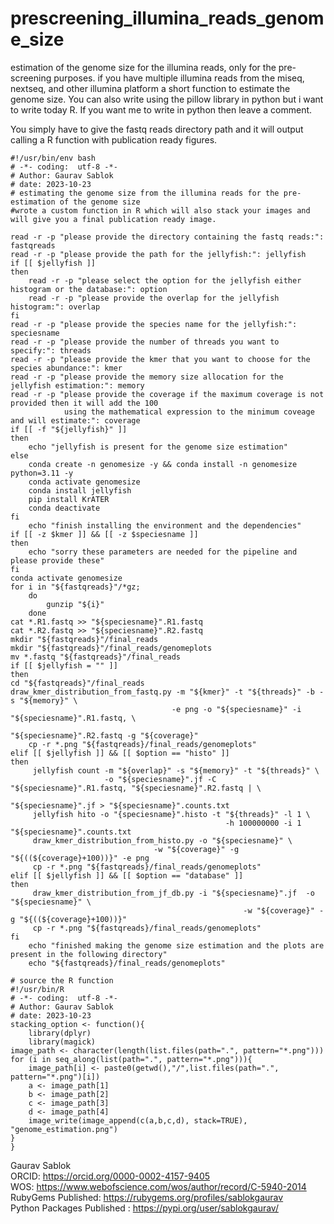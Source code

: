 # prescreening_illumina_reads_genome_size
estimation of the genome size for the illumina reads, only for the pre-screening purposes. if you have multiple illumina reads from the miseq, nextseq, and other illumina platform a short function to estimate the genome size. You can also write using the pillow library in python but i want to write today R. If you want me to write in python then leave a comment. 

You simply have to give the fastq reads directory path and it will output calling a R function with publication ready figures.

```
#!/usr/bin/env bash
# -*- coding:  utf-8 -*-
# Author: Gaurav Sablok
# date: 2023-10-23
# estimating the genome size from the illumina reads for the pre-estimation of the genome size
#wrote a custom function in R which will also stack your images and will give you a final publication ready image.

read -r -p "please provide the directory containing the fastq reads:": fastqreads
read -r -p "please provide the path for the jellyfish:": jellyfish
if [[ $jellyfish ]]
then
    read -r -p "please select the option for the jellyfish either histogram or the database:": option
    read -r -p "please provide the overlap for the jellyfish histogram:": overlap
fi
read -r -p "please provide the species name for the jellyfish:": speciesname
read -r -p "please provide the number of threads you want to specify:": threads
read -r -p "please provide the kmer that you want to choose for the species abundance:": kmer
read -r -p "please provide the memory size allocation for the jellyfish estimation:": memory
read -r -p "please provide the coverage if the maximum coverage is not provided then it will add the 100
            using the mathematical expression to the minimum coveage and will estimate:": coverage
if [[ -f "${jellyfish}" ]]
then
    echo "jellyfish is present for the genome size estimation"
else
    conda create -n genomesize -y && conda install -n genomesize python=3.11 -y
    conda activate genomesize
    conda install jellyfish
    pip install KrATER
    conda deactivate
fi 
    echo "finish installing the environment and the dependencies"
if [[ -z $kmer ]] && [[ -z $speciesname ]]
then 
    echo "sorry these parameters are needed for the pipeline and please provide these"
fi
conda activate genomesize
for i in "${fastqreads}"/*gz; 
    do 
        gunzip "${i}"
    done
cat *.R1.fastq >> "${speciesname}".R1.fastq
cat *.R2.fastq >> "${speciesname}".R2.fastq
mkdir "${fastqreads}"/final_reads
mkdir "${fastqreads}"/final_reads/genomeplots
mv *.fastq "${fastqreads}"/final_reads
if [[ $jellyfish = "" ]]
then
cd "${fastqreads}"/final_reads
draw_kmer_distribution_from_fastq.py -m "${kmer}" -t "${threads}" -b -s "${memory}" \
                                    -e png -o "${speciesname}" -i "${speciesname}".R1.fastq, \
                                                            "${speciesname}".R2.fastq -g "${coverage}"
    cp -r *.png "${fastqreads}/final_reads/genomeplots"
elif [[ $jellyfish ]] && [[ $option == "histo" ]]
then
     jellyfish count -m "${overlap}" -s "${memory}" -t "${threads}" \
                     -o "${speciesname}".jf -C "${speciesname}".R1.fastq, "${speciesname}".R2.fastq | \
                                                            "${speciesname}".jf > "${speciesname}".counts.txt
     jellyfish hito -o "{speciesname}".histo -t "${threads}" -l 1 \
                                                -h 100000000 -i 1 "${speciesname}".counts.txt
     draw_kmer_distribution_from_histo.py -o "${speciesname}" \
                                -w "${coverage}" -g "${((${coverage}+100))}" -e png
     cp -r *.png "${fastqreads}/final_reads/genomeplots"
elif [[ $jellyfish ]] && [[ $option == "database" ]]
then
     draw_kmer_distribution_from_jf_db.py -i "${speciesname}".jf  -o "${speciesname}" \
                                                    -w "${coverage}" -g "${((${coverage}+100))}"
     cp -r *.png "${fastqreads}/final_reads/genomeplots"
fi 
    echo "finished making the genome size estimation and the plots are present in the following directory"
    echo "${fastqreads}/final_reads/genomeplots"

# source the R function
#!/usr/bin/R
# -*- coding:  utf-8 -*-
# Author: Gaurav Sablok
# date: 2023-10-23
stacking_option <- function(){
    library(dplyr)
    library(magick)
image_path <- character(length(list.files(path=".", pattern="*.png")))
for (i in seq_along(list(path=".", pattern="*.png"))){
    image_path[i] <- paste0(getwd(),"/",list.files(path=".", pattern="*.png")[i])
    a <- image_path[1]
    b <- image_path[2]
    c <- image_path[3]
    d <- image_path[4]
    image_write(image_append(c(a,b,c,d), stack=TRUE), "genome_estimation.png")
}
}
```

Gaurav Sablok \
ORCID: https://orcid.org/0000-0002-4157-9405 \
WOS: https://www.webofscience.com/wos/author/record/C-5940-2014 \
RubyGems Published: https://rubygems.org/profiles/sablokgaurav \
Python Packages Published : https://pypi.org/user/sablokgaurav/
